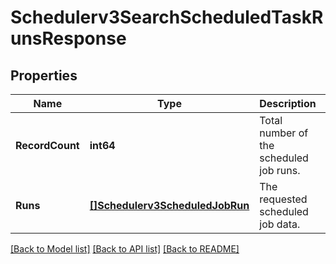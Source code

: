 # Schedulerv3SearchScheduledTaskRunsResponse

## Properties
Name | Type | Description | Notes
------------ | ------------- | ------------- | -------------
**RecordCount** | **int64** | Total number of the scheduled job runs. | [optional] [default to null]
**Runs** | [**[]Schedulerv3ScheduledJobRun**](schedulerv3ScheduledJobRun.md) | The requested scheduled job data. | [optional] [default to null]

[[Back to Model list]](../README.md#documentation-for-models) [[Back to API list]](../README.md#documentation-for-api-endpoints) [[Back to README]](../README.md)

